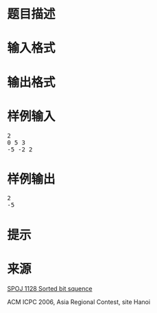 

# 题目描述



# 输入格式



# 输出格式



# 样例输入


<pre>2
0 5 3
-5 -2 2</pre>

# 样例输出


<pre>2
-5</pre>

# 提示



# 来源


<p>
<a href="http://www.spoj.com/problems/SORTBIT/" target="_blank">SPOJ 1128 Sorted bit squence</a> 
</p>
<p>
ACM ICPC 2006, Asia Regional Contest, site Hanoi
</p>
